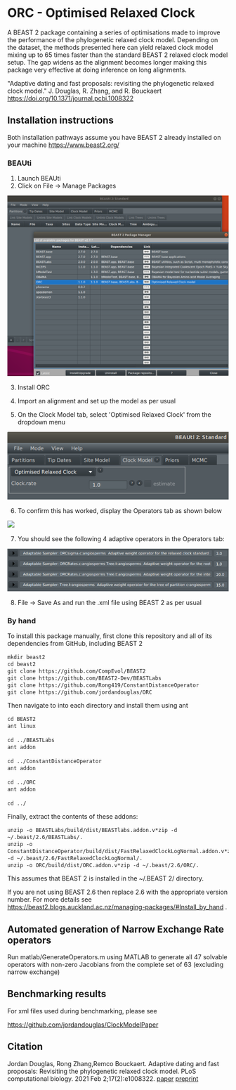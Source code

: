 # ORC - Optimised Relaxed Clock



A BEAST 2 package containing a series of optimisations made to improve the performance of the phylogenetic relaxed clock model. 
Depending on the dataset, the methods presented here can yield relaxed clock model mixing up to 65 times faster than the standard BEAST 2 relaxed clock model setup.
The gap widens as the alignment becomes longer making this package very effective at doing inference on long alignments.


"Adaptive dating and fast proposals: revisiting the phylogenetic relaxed clock model." J. Douglas, R. Zhang, and  R. Bouckaert
 https://doi.org/10.1371/journal.pcbi.1008322



## Installation instructions

Both installation pathways assume you have BEAST 2 already installed on your machine https://www.beast2.org/


### BEAUti


1. Launch BEAUti
2. Click on File -> Manage Packages

![](figs/fig1.png)

3. Install ORC


4. Import an alignment and set up the model as per usual

5. On the Clock Model tab, select 'Optimised Relaxed Clock' from the dropdown menu

![](figs/fig3.png)



6. To confirm this has worked, display the Operators tab as shown below

![](figs/fig4.png)

7. You should see the following 4 adaptive operators in the Operators tab:

![](figs/fig5.png)

8. File -> Save As and run the .xml file using BEAST 2 as per usual



### By hand



To install this package manually, first clone this repository and all of its dependencies from GitHub, including BEAST 2

```
mkdir beast2
cd beast2
git clone https://github.com/CompEvol/BEAST2
git clone https://github.com/BEAST2-Dev/BEASTLabs
git clone https://github.com/Rong419/ConstantDistanceOperator
git clone https://github.com/jordandouglas/ORC
```

Then navigate to into each directory and install them using ant

```
cd BEAST2
ant linux

cd ../BEASTLabs
ant addon

cd ../ConstantDistanceOperator
ant addon

cd ../ORC
ant addon

cd ../
```

Finally, extract the contents of these addons:

```
unzip -o BEASTLabs/build/dist/BEASTlabs.addon.v*zip -d ~/.beast/2.6/BEASTLabs/.
unzip -o ConstantDistanceOperator/build/dist/FastRelaxedClockLogNormal.addon.v*zip -d ~/.beast/2.6/FastRelaxedClockLogNormal/.
unzip -o ORC/build/dist/ORC.addon.v*zip -d ~/.beast/2.6/ORC/.
```


This assumes that BEAST 2 is installed in the ~/.BEAST 2/ directory.

If you are not using BEAST 2.6 then replace 2.6 with the appropriate version number.
For more details see https://beast2.blogs.auckland.ac.nz/managing-packages/#Install_by_hand .


## Automated generation of Narrow Exchange Rate operators
Run matlab/GenerateOperators.m using MATLAB to generate all 47 solvable operators with non-zero Jacobians from the complete set of 63 (excluding narrow exchange)


## Benchmarking results

For xml files used during benchmarking, please see

https://github.com/jordandouglas/ClockModelPaper


## Citation

Jordan Douglas, Rong Zhang,Remco Bouckaert. 
Adaptive dating and fast proposals: Revisiting the phylogenetic relaxed clock model. PLoS computational biology. 2021 Feb 2;17(2):e1008322.
<a href="https://doi.org/10.1371/journal.pcbi.1008322">paper</a>
<a href="https://www.biorxiv.org/content/10.1101/2020.09.09.289124v1.abstract">preprint</a>
